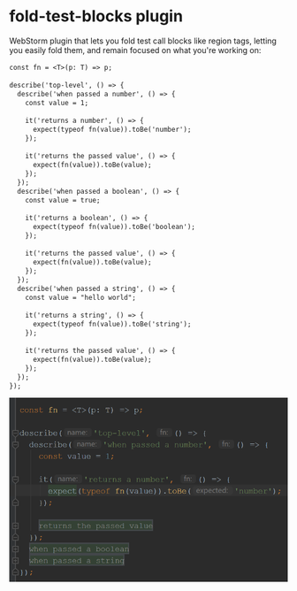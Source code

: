 # fold-test-blocks plugin

WebStorm plugin that lets you fold test call blocks like region tags,
letting you easily fold them, and remain focused on what you're working on:

```
const fn = <T>(p: T) => p;

describe('top-level', () => {
  describe('when passed a number', () => {
    const value = 1;

    it('returns a number', () => {
      expect(typeof fn(value)).toBe('number');
    });

    it('returns the passed value', () => {
      expect(fn(value)).toBe(value);
    });
  });
  describe('when passed a boolean', () => {
    const value = true;

    it('returns a boolean', () => {
      expect(typeof fn(value)).toBe('boolean');
    });

    it('returns the passed value', () => {
      expect(fn(value)).toBe(value);
    });
  });
  describe('when passed a string', () => {
    const value = "hello world";

    it('returns a string', () => {
      expect(typeof fn(value)).toBe('string');
    });

    it('returns the passed value', () => {
      expect(fn(value)).toBe(value);
    });
  });
});
```

![folding example](./screenshot-1.png)
